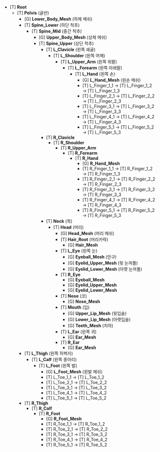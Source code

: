 - [T] **Root**
  - [T] **Pelvis** (골반)
    - [G] **Lower_Body_Mesh** (하체 메쉬)
    - [T] **Spine_Lower** (하단 척추)
      - [T] **Spine_Mid** (중간 척추)
        - [G] **Upper_Body_Mesh** (상체 메쉬)
        - [T] **Spine_Upper** (상단 척추)
          - [T] **L_Clavicle** (왼쪽 쇄골)
            - [T] **L_Shoulder** (왼쪽 어깨)
              - [T] **L_Upper_Arm** (왼쪽 위팔)
                - [T] **L_Forearm** (왼쪽 아래팔)
                  - [T] **L_Hand** (왼쪽 손)
                    - [G] **L_Hand_Mesh** (왼손 메쉬)
                    - [T] L_Finger_1_1 → [T] L_Finger_1_2 → [T] L_Finger_1_3
                    - [T] L_Finger_2_1 → [T] L_Finger_2_2 → [T] L_Finger_2_3
                    - [T] L_Finger_3_1 → [T] L_Finger_3_2 → [T] L_Finger_3_3
                    - [T] L_Finger_4_1 → [T] L_Finger_4_2 → [T] L_Finger_4_3
                    - [T] L_Finger_5_1 → [T] L_Finger_5_2 → [T] L_Finger_5_3
          - [T] **R_Clavicle**
            - [T] **R_Shoulder**
              - [T] **R_Upper_Arm**
                - [T] **R_Forearm**
                  - [T] **R_Hand**
                    - [G] **R_Hand_Mesh**
                    - [T] R_Finger_1_1 → [T] R_Finger_1_2 → [T] R_Finger_1_3
                    - [T] R_Finger_2_1 → [T] R_Finger_2_2 → [T] R_Finger_2_3
                    - [T] R_Finger_3_1 → [T] R_Finger_3_2 → [T] R_Finger_3_3
                    - [T] R_Finger_4_1 → [T] R_Finger_4_2 → [T] R_Finger_4_3
                    - [T] R_Finger_5_1 → [T] R_Finger_5_2 → [T] R_Finger_5_3
          - [T] **Neck** (목)
            - [T] **Head** (머리)
              - [G] **Head_Mesh** (머리 메쉬)
              - [T] **Hair_Root** (머리카락)
                - [G] **Hair_Mesh**
              - [T] **L_Eye** (왼쪽 눈)
                - [G] **Eyeball_Mesh** (안구)
                - [G] **Eyelid_Upper_Mesh** (윗 눈꺼풀)
                - [G] **Eyelid_Lower_Mesh** (아랫 눈꺼풀)
              - [T] **R_Eye**
                - [G] **Eyeball_Mesh**
                - [G] **Eyelid_Upper_Mesh**
                - [G] **Eyelid_Lower_Mesh**
              - [T] **Nose** (코)
                - [G] **Nose_Mesh**
              - [T] **Mouth** (입)
                - [G] **Upper_Lip_Mesh** (윗입술)
                - [G] **Lower_Lip_Mesh** (아랫입술)
                - [G] **Teeth_Mesh** (치아)
              - [T] **L_Ear** (왼쪽 귀)
                - [G] **Ear_Mesh**
              - [T] **R_Ear**
                - [G] **Ear_Mesh**
    - [T] **L_Thigh** (왼쪽 허벅지)
      - [T] **L_Calf** (왼쪽 종아리)
        - [T] **L_Foot** (왼쪽 발)
          - [G] **L_Foot_Mesh** (왼발 메쉬)
          - [T] L_Toe_1_1 → [T] L_Toe_1_2
          - [T] L_Toe_2_1 → [T] L_Toe_2_2
          - [T] L_Toe_3_1 → [T] L_Toe_3_2
          - [T] L_Toe_4_1 → [T] L_Toe_4_2
          - [T] L_Toe_5_1 → [T] L_Toe_5_2
    - [T] **R_Thigh**
      - [T] **R_Calf**
        - [T] **R_Foot**
          - [G] **R_Foot_Mesh**
          - [T] R_Toe_1_1 → [T] R_Toe_1_2
          - [T] R_Toe_2_1 → [T] R_Toe_2_2
          - [T] R_Toe_3_1 → [T] R_Toe_3_2
          - [T] R_Toe_4_1 → [T] R_Toe_4_2
          - [T] R_Toe_5_1 → [T] R_Toe_5_2